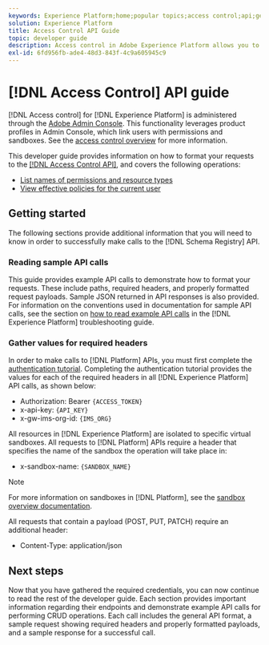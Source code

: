 ```yaml
---
keywords: Experience Platform;home;popular topics;access control;api;getting started
solution: Experience Platform
title: Access Control API Guide
topic: developer guide
description: Access control in Adobe Experience Platform allows you to manage roles and permissions for various Platform capabilities by using the Adobe Admin Console. The following sections provide additional information that developers will need to know in order to successfully make calls to the Schema Registry API.
exl-id: 6fd956fb-ade4-48d3-843f-4c9a605945c9
---
```

# [!DNL Access Control] API guide

[!DNL Access control] for [!DNL Experience Platform] is administered through the [Adobe Admin Console](https://adminconsole.adobe.com). This functionality leverages product profiles in Admin Console, which link users with permissions and sandboxes. See the [access control overview](../home.md) for more information.

This developer guide provides information on how to format your requests to the [[!DNL Access Control API]](https://www.adobe.io/apis/experienceplatform/home/api-reference.html#!acpdr/swagger-specs/access-control.yaml), and covers the following operations:

- [List names of permissions and resource types](./permissions-and-resource-types.md)
- [View effective policies for the current user](./effective-policies.md)

## Getting started

The following sections provide additional information that you will need to know in order to successfully make calls to the [!DNL Schema Registry] API.

### Reading sample API calls

This guide provides example API calls to demonstrate how to format your requests. These include paths, required headers, and properly formatted request payloads. Sample JSON returned in API responses is also provided. For information on the conventions used in documentation for sample API calls, see the section on [how to read example API calls](../../landing/troubleshooting.md#how-do-i-format-an-api-request) in the [!DNL Experience Platform] troubleshooting guide.

### Gather values for required headers

In order to make calls to [!DNL Platform] APIs, you must first complete the [authentication tutorial](https://www.adobe.com/go/platform-api-authentication-en). Completing the authentication tutorial provides the values for each of the required headers in all [!DNL Experience Platform] API calls, as shown below:

- Authorization: Bearer `{ACCESS_TOKEN}`
- x-api-key: `{API_KEY}`
- x-gw-ims-org-id: `{IMS_ORG}`

All resources in [!DNL Experience Platform] are isolated to specific virtual sandboxes. All requests to [!DNL Platform] APIs require a header that specifies the name of the sandbox the operation will take place in:

- x-sandbox-name: `{SANDBOX_NAME}`

>[!NOTE]
>
>For more information on sandboxes in [!DNL Platform], see the [sandbox overview documentation](../../sandboxes/home.md).

All requests that contain a payload (POST, PUT, PATCH) require an additional header:

- Content-Type: application/json

## Next steps

Now that you have gathered the required credentials, you can now continue to read the rest of the developer guide. Each section provides important information regarding their endpoints and demonstrate example API calls for performing CRUD operations. Each call includes the general API format, a sample request showing required headers and properly formatted payloads, and a sample response for a successful call.
